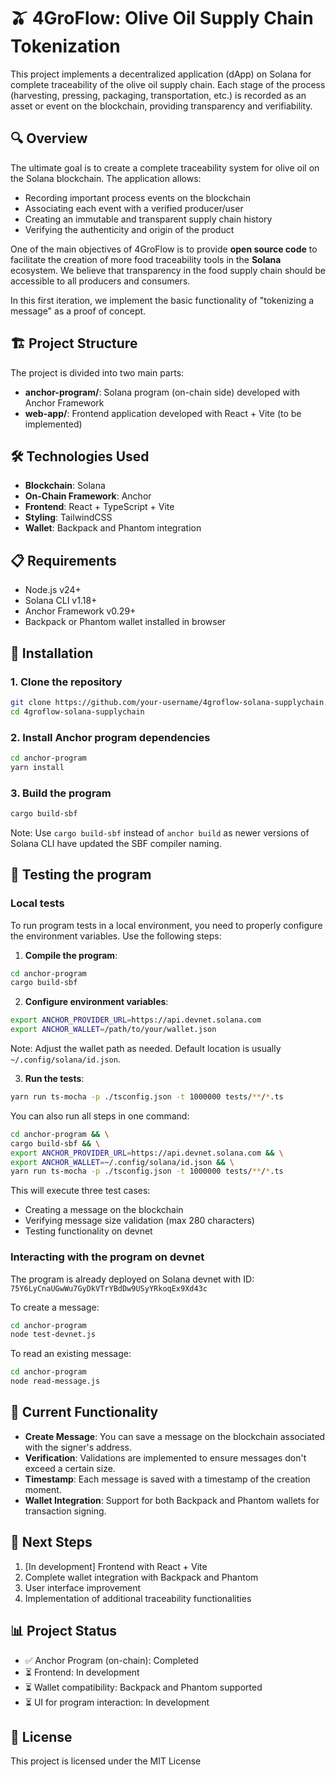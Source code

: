 # 🫒 4GroFlow: Olive Oil Supply Chain Tokenization

This project implements a decentralized application (dApp) on Solana for complete traceability of the olive oil supply chain. Each stage of the process (harvesting, pressing, packaging, transportation, etc.) is recorded as an asset or event on the blockchain, providing transparency and verifiability.

## 🔍 Overview

The ultimate goal is to create a complete traceability system for olive oil on the Solana blockchain. The application allows:

- Recording important process events on the blockchain
- Associating each event with a verified producer/user
- Creating an immutable and transparent supply chain history
- Verifying the authenticity and origin of the product

One of the main objectives of 4GroFlow is to provide **open source code** to facilitate the creation of more food traceability tools in the **Solana** ecosystem. We believe that transparency in the food supply chain should be accessible to all producers and consumers.

In this first iteration, we implement the basic functionality of "tokenizing a message" as a proof of concept.

## 🏗️ Project Structure

The project is divided into two main parts:

- **anchor-program/**: Solana program (on-chain side) developed with Anchor Framework
- **web-app/**: Frontend application developed with React + Vite (to be implemented)

## 🛠️ Technologies Used

- **Blockchain**: Solana
- **On-Chain Framework**: Anchor
- **Frontend**: React + TypeScript + Vite
- **Styling**: TailwindCSS
- **Wallet**: Backpack and Phantom integration

## 📋 Requirements

- Node.js v24+
- Solana CLI v1.18+
- Anchor Framework v0.29+
- Backpack or Phantom wallet installed in browser

## 🚀 Installation

### 1. Clone the repository

```bash
git clone https://github.com/your-username/4groflow-solana-supplychain.git
cd 4groflow-solana-supplychain
```

### 2. Install Anchor program dependencies

```bash
cd anchor-program
yarn install
```

### 3. Build the program

```bash
cargo build-sbf
```

Note: Use `cargo build-sbf` instead of `anchor build` as newer versions of Solana CLI have updated the SBF compiler naming.

## 🧪 Testing the program

### Local tests

To run program tests in a local environment, you need to properly configure the environment variables. Use the following steps:

1. **Compile the program**:
```bash
cd anchor-program
cargo build-sbf
```

2. **Configure environment variables**:
```bash
export ANCHOR_PROVIDER_URL=https://api.devnet.solana.com
export ANCHOR_WALLET=/path/to/your/wallet.json
```
Note: Adjust the wallet path as needed. Default location is usually `~/.config/solana/id.json`.

3. **Run the tests**:
```bash
yarn run ts-mocha -p ./tsconfig.json -t 1000000 tests/**/*.ts
```

You can also run all steps in one command:
```bash
cd anchor-program && \
cargo build-sbf && \
export ANCHOR_PROVIDER_URL=https://api.devnet.solana.com && \
export ANCHOR_WALLET=~/.config/solana/id.json && \
yarn run ts-mocha -p ./tsconfig.json -t 1000000 tests/**/*.ts
```

This will execute three test cases:
- Creating a message on the blockchain
- Verifying message size validation (max 280 characters)
- Testing functionality on devnet

### Interacting with the program on devnet

The program is already deployed on Solana devnet with ID: `75Y6LyCnaUGwWu7GyDkVTrYBdDw9USyYRkoqEx9Xd43c`

To create a message:

```bash
cd anchor-program
node test-devnet.js
```

To read an existing message:

```bash
cd anchor-program
node read-message.js
```

## 📝 Current Functionality

- **Create Message**: You can save a message on the blockchain associated with the signer's address.
- **Verification**: Validations are implemented to ensure messages don't exceed a certain size.
- **Timestamp**: Each message is saved with a timestamp of the creation moment.
- **Wallet Integration**: Support for both Backpack and Phantom wallets for transaction signing.

## 🚧 Next Steps

1. [In development] Frontend with React + Vite
2. Complete wallet integration with Backpack and Phantom
3. User interface improvement
4. Implementation of additional traceability functionalities

## 📊 Project Status

- ✅ Anchor Program (on-chain): Completed
- ⏳ Frontend: In development
- ⏳ Wallet compatibility: Backpack and Phantom supported
- ⏳ UI for program interaction: In development

## 📄 License

This project is licensed under the MIT License